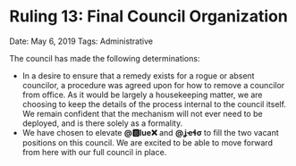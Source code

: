 # Ruling 13: Final Council Organization

Date: May 6, 2019
Tags: Administrative

The council has made the following determinations:
- In a desire to ensure that a remedy exists for a rogue or absent councilor, a procedure was agreed upon for how to remove a councilor from office. As it would be largely a housekeeping matter, we are choosing to keep the details of the process internal to the council itself. We remain confident that the mechanism will not ever need to be deployed, and is there solely as a formality.
- We have chosen to elevate **@🅱lue❌** and **@ʝҽɬσ** to fill the two vacant positions on this council. We are excited to be able to move forward from here with our full council in place.